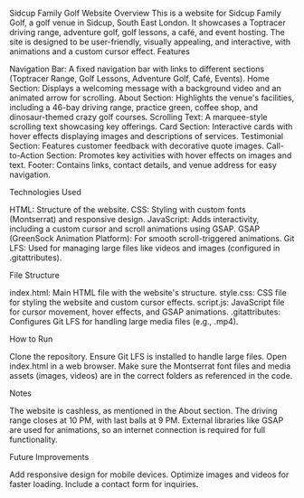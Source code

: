 Sidcup Family Golf Website
Overview
This is a website for Sidcup Family Golf, a golf venue in Sidcup, South East London. It showcases a Toptracer driving range, adventure golf, golf lessons, a café, and event hosting. The site is designed to be user-friendly, visually appealing, and interactive, with animations and a custom cursor effect.
Features

Navigation Bar: A fixed navigation bar with links to different sections (Toptracer Range, Golf Lessons, Adventure Golf, Café, Events).
Home Section: Displays a welcoming message with a background video and an animated arrow for scrolling.
About Section: Highlights the venue's facilities, including a 46-bay driving range, practice green, coffee shop, and dinosaur-themed crazy golf courses.
Scrolling Text: A marquee-style scrolling text showcasing key offerings.
Card Section: Interactive cards with hover effects displaying images and descriptions of services.
Testimonial Section: Features customer feedback with decorative quote images.
Call-to-Action Section: Promotes key activities with hover effects on images and text.
Footer: Contains links, contact details, and venue address for easy navigation.

Technologies Used

HTML: Structure of the website.
CSS: Styling with custom fonts (Montserrat) and responsive design.
JavaScript: Adds interactivity, including a custom cursor and scroll animations using GSAP.
GSAP (GreenSock Animation Platform): For smooth scroll-triggered animations.
Git LFS: Used for managing large files like videos and images (configured in .gitattributes).

File Structure

index.html: Main HTML file with the website's structure.
style.css: CSS file for styling the website and custom cursor effects.
script.js: JavaScript file for cursor movement, hover effects, and GSAP animations.
.gitattributes: Configures Git LFS for handling large media files (e.g., .mp4).

How to Run

Clone the repository.
Ensure Git LFS is installed to handle large files.
Open index.html in a web browser.
Make sure the Montserrat font files and media assets (images, videos) are in the correct folders as referenced in the code.

Notes

The website is cashless, as mentioned in the About section.
The driving range closes at 10 PM, with last balls at 9 PM.
External libraries like GSAP are used for animations, so an internet connection is required for full functionality.

Future Improvements

Add responsive design for mobile devices.
Optimize images and videos for faster loading.
Include a contact form for inquiries.

